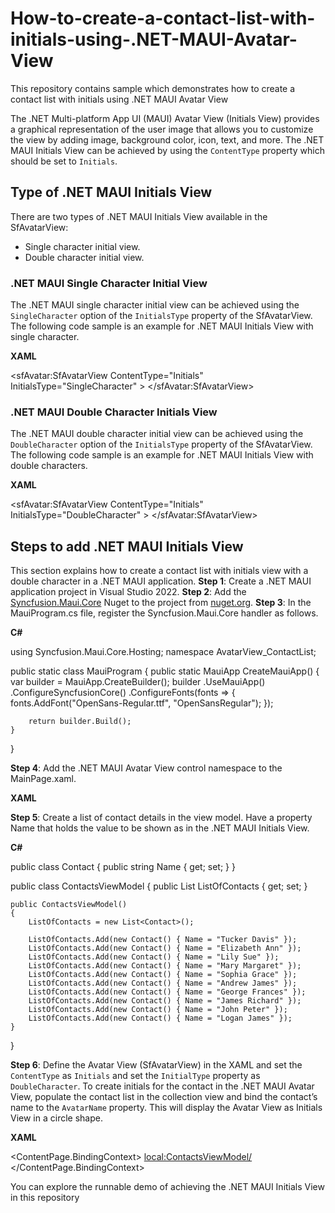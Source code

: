 # How-to-create-a-contact-list-with-initials-using-.NET-MAUI-Avatar-View
This repository contains sample which demonstrates how to create a contact list with initials using .NET MAUI Avatar View

The .NET Multi-platform App UI (MAUI) Avatar View (Initials View) provides a graphical representation of the user image that allows you to customize the view by adding image, background color, icon, text, and more.
The .NET MAUI Initials View can be achieved by using the `ContentType` property which should be set to `Initials`. 

## Type of .NET MAUI Initials View
There are two types of .NET MAUI Initials View available in the SfAvatarView: 
*	Single character initial view. 
*	Double character initial view. 
### .NET MAUI Single Character Initial View
The .NET MAUI single character initial view can be achieved using the `SingleCharacter` option of the `InitialsType` property of the SfAvatarView.
The following code sample is an example for .NET MAUI Initials View with single character.

**XAML**

<sfAvatar:SfAvatarView ContentType="Initials"
     InitialsType="SingleCharacter" >
</sfAvatar:SfAvatarView>
 
### .NET MAUI Double Character Initials View
The .NET MAUI double character initial view can be achieved using the `DoubleCharacter` option of the `InitialsType` property of the SfAvatarView.
The following code sample is an example for .NET MAUI Initials View with double characters.

**XAML**

<sfAvatar:SfAvatarView ContentType="Initials"
     InitialsType="DoubleCharacter" >
</sfAvatar:SfAvatarView>

## Steps to add .NET MAUI Initials View
This section explains how to create a contact list with initials view with a double character in a .NET MAUI application.
**Step 1**: Create a .NET MAUI application project in Visual Studio 2022.
**Step 2**: Add the [Syncfusion.Maui.Core](https://www.nuget.org/packages/Syncfusion.Maui.Core/) Nuget to the project from [nuget.org](https://www.nuget.org/).
**Step 3**: In the MauiProgram.cs file, register the Syncfusion.Maui.Core handler as follows.

**C#**

using Syncfusion.Maui.Core.Hosting;
namespace AvatarView_ContactList;

public static class MauiProgram
{
    public static MauiApp CreateMauiApp()
    {
        var builder = MauiApp.CreateBuilder();
        builder
            .UseMauiApp<App>()
            .ConfigureSyncfusionCore()
            .ConfigureFonts(fonts =>
            {
                fonts.AddFont("OpenSans-Regular.ttf", "OpenSansRegular");
            });

        return builder.Build();
    }
}


**Step 4**: Add the .NET MAUI Avatar View control namespace to the MainPage.xaml.

**XAML**

<ContentPage xmlns="http://schemas.microsoft.com/dotnet/2021/maui"
             xmlns:x="http://schemas.microsoft.com/winfx/2009/xaml"
             x:Class="AvatarView_ContactList.MainPage"
             xmlns:sfAvatar="clr-namespace:Syncfusion.Maui.Core;assembly=Syncfusion.Maui.Core"
             xmlns:local="clr-namespace:AvatarView_ContactList">


**Step 5**: Create a list of contact details in the view model. Have a property Name that holds the value to be shown as in the .NET MAUI Initials View.

**C#**

public class Contact
{
    public string Name { get; set; }
}

public class ContactsViewModel
{
    public List<Contact> ListOfContacts { get; set; }

    public ContactsViewModel()
    {
        ListOfContacts = new List<Contact>();

        ListOfContacts.Add(new Contact() { Name = "Tucker Davis" });
        ListOfContacts.Add(new Contact() { Name = "Elizabeth Ann" });
        ListOfContacts.Add(new Contact() { Name = "Lily Sue" });
        ListOfContacts.Add(new Contact() { Name = "Mary Margaret" });
        ListOfContacts.Add(new Contact() { Name = "Sophia Grace" });
        ListOfContacts.Add(new Contact() { Name = "Andrew James" });
        ListOfContacts.Add(new Contact() { Name = "George Frances" });
        ListOfContacts.Add(new Contact() { Name = "James Richard" });
        ListOfContacts.Add(new Contact() { Name = "John Peter" });
        ListOfContacts.Add(new Contact() { Name = "Logan James" });
    }
}


**Step 6**: Define the Avatar View (SfAvatarView) in the XAML and set the `ContentType` as `Initials` and set the `InitialType` property as `DoubleCharacter`. To create initials for the contact in the .NET MAUI Avatar View, populate the contact list in the collection view and bind the contact’s name to the `AvatarName` property.
This will display the Avatar View as Initials View in a circle shape.

**XAML**

<ContentPage.BindingContext>
    <local:ContactsViewModel/>
</ContentPage.BindingContext>

<Grid>
    <CollectionView ItemsSource="{Binding ListOfContacts}">
        <CollectionView.ItemTemplate>
            <DataTemplate>
                <HorizontalStackLayout Spacing="10" Margin="10">
                    <sfAvatar:SfAvatarView ContentType="Initials"
                                            InitialsType="DoubleCharacter"
                                            AvatarName="{Binding Name}"                   
                                            WidthRequest="50"
                                            AvatarColorMode="LightBackground"
                                            HeightRequest="50"
                                            CornerRadius="25">
                    </sfAvatar:SfAvatarView>
                    <Label Text="{Binding Name}"
                            HorizontalOptions="Center" VerticalOptions="Center"
                            HorizontalTextAlignment="Center"   						     VerticalTextAlignment="Center"/>
                </HorizontalStackLayout>
            </DataTemplate>
        </CollectionView.ItemTemplate>
    </CollectionView>
</Grid>


You can explore the runnable demo of achieving the .NET MAUI Initials View in this repository

 


